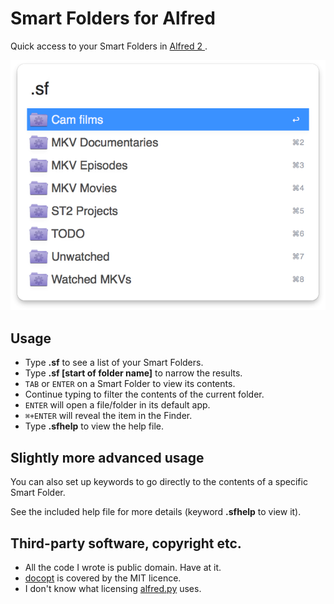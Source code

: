 # Smart Folders for Alfred #

Quick access to your Smart Folders in [Alfred 2 ](http://www.alfredapp.com/).

![](img/screenshot-1.png "Alfred Smart Folders")

## Usage ##

* Type **.sf** to see a list of your Smart Folders.
* Type **.sf [start of folder name]** to narrow the results.
* `TAB` or `ENTER` on a Smart Folder to view its contents.
* Continue typing to filter the contents of the current folder.
* `ENTER` will open a file/folder in its default app.
* `⌘+ENTER` will reveal the item in the Finder.
* Type **.sfhelp** to view the help file.


## Slightly more advanced usage ##

You can also set up keywords to go directly to the contents of a specific Smart Folder.

See the included help file for more details (keyword **.sfhelp** to view it).

## Third-party software, copyright etc. ##

* All the code I wrote is public domain. Have at it.
* [docopt](http://docopt.org/) is covered by the MIT licence.
* I don't know what licensing [alfred.py](https://github.com/nikipore/alfred-python) uses.